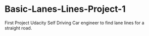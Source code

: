 # Basic-Lanes-Lines-Project-1
First Project Udacity Self Driving Car engineer to find lane lines for a straight road.
